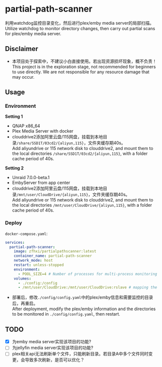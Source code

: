 # partial-path-scanner

利用watchdog监控目录变化，然后进行plex/emby media server的局部扫描。  
Utilize watchdog to monitor directory changes, then carry out partial scans for plex/emby media server.

## Disclaimer

* 本项目处于探索中，不建议小白直接使用。若出现资源损坏现象，概不负责！  
This project is in the exploration stage, not recommended for beginners to use directly. We are not responsible for any resource damage that may occur.


## Usage

### Environment
**Setting 1**

* QNAP x86_64
* Plex Media Server with docker
* clouddrive2添加阿里云盘/115网盘，挂载到本地目录`/share/SSD1T/03cd2/{aliyun,115}`，文件夹缓存期40s。  
Add aliyundrive or 115 network disk to clouddrive2, and mount them to the local directories `/share/SSD1T/03cd2/{aliyun,115}`, with a folder cache period of 40s.

**Setting 2**
* Unraid 7.0.0-beta.1
* EmbyServer from app center
* clouddrive2添加阿里云盘/115网盘，挂载到本地目录`/mnt/user/CloudDrive/{aliyun,115}`，文件夹缓存期40s。  
Add aliyundrive or 115 network disk to clouddrive2, and mount them to the local directories `/mnt/user/CloudDrive/{aliyun,115}`, with a folder cache period of 40s.


### Deploy
`docker-compose.yaml`:
```yaml
services:
  partial-path-scanner:
    image: zfhxi/partialpathscanner:latest
    container_name: partial-path-scanner
    network_mode: host
    restart: unless-stopped
    environment:
      - POOL_SIZE=4 # Number of processes for multi-process monitoring
    volumes:
      - ./config:/config
      - /mnt/user/CloudDrive:/mnt/user/CloudDrive:rslave # mapping the path mounted the network drive.
```
* 部署后，修改`./config/config.yaml`中的plex/emby信息和需要监控的目录后，再重启。  
After deployment, modify the plex/emby information and the directories to be monitored in `./config/config.yaml`, then restart.

## TODO

- [x] 为emby media server实现该项目的功能?
- [ ] 为jellyfin media server实现该项目的功能?
- [ ] plex相关api无法刷新单个文件，只能刷新目录。若目录A中多个文件同时变更，会导致多次刷新，是否可以优化？